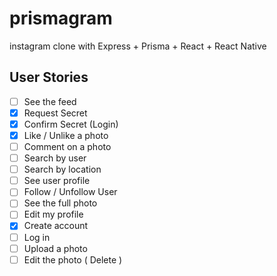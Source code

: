 # prismagram
instagram clone with Express + Prisma + React + React Native


## User Stories

- [ ] See the feed
- [x] Request Secret 
- [x] Confirm Secret (Login)
- [x] Like / Unlike a photo
- [ ] Comment on a photo
- [ ] Search by user
- [ ] Search by location
- [ ] See user profile
- [ ] Follow / Unfollow User
- [ ] See the full photo
- [ ] Edit my profile
- [x] Create account
- [ ] Log in
- [ ] Upload a photo
- [ ] Edit the photo ( Delete )
